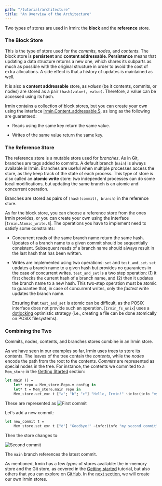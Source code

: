 ```yaml
---
path: "/tutorial/architecture"
title: "An Overview of the Architecture"
---
```


Two types of stores are used in Irmin: the **block** and the **reference**
store.

### The Block Store

This is the type of store used for the _commits_, _nodes_, and _contents_. The
block store is **persistent** and **content addressable**. **Persistence** means
that updating a data structure returns a new one, which shares its subparts as
much as possible with the original structure in order to avoid the cost of extra
allocations. A side effect is that a history of updates is maintained as well.

It is also a **content addressable** store, as _values_ (be it contents, commits,
or nodes) are stored as a pair `(hash(value), value)`. Therefore, a value can
be accessed using its hash.

Irmin contains a collection of block stores, but you can create your own
using the interface [Irmin.Content_addressable.S], as long as the following are
guaranteed:

- Reads using the same key return the same value.

- Writes of the same value return the same key.

### The Reference Store

The reference store is a mutable store used for _branches_. As in Git, branches are tags added
to commits. A default branch (`main`) is always available in Irmin. Branches
are useful when multiple processes access the store, as they keep track of the state
of each process. This type of store is also called an **atomic write** store:
two independent processes can do some local modifications, but updating the same
branch is an atomic and concurrent operation.

Branches are stored as pairs of `(hash(commit), branch)` in the reference store.

As for the block store, you can choose a reference store from the ones Irmin provides, 
or you can create your own using the interface [`Irmin.Atomic_write.S`].
The operations you have to implement need to satisfy some constraints:

- Concurrent reads of the same branch name return the same hash. Updates of a
  branch name to a given commit should be sequentially consistent. Subsequent
  reads of a branch name should always result in the last hash that has been
  written.

- Writes are implemented using two operations: `set` and `test_and_set`. `set` updates a branch name to a
  given hash but provides no guarantees in the case of concurrent writes.
`test_and_set` is a two step operation: (1) it first checks the
  current hash of a branch name, and (2) then it updates the branch name to a new
  hash. This two-step operation must be atomic to guarantee that, in case of
  concurrent writes, only the _fastest_ write updates the branch name.

  Ensuring that `test_and_set` is atomic can be difficult, as the
  POSIX interface does not provide such an operation. [`Irmin_fs_unix`] uses a
  [dotlocking] optimistic strategy (i.e., creating a file can be
  done atomically on POSIX filesystems).

### Combining the Two

Commits, nodes, contents, and branches stores combine in an Irmin store.

As we have seen in our examples so far, Irmin uses trees to store its contents.
The leaves of the tree contain the _contents_, while the _nodes_ encode the path
from the root to the contents. _Commits_ are represented as special
nodes in the tree. For instance, the contents we commited to a `Mem_store` in
the [Getting Started](/tutorial/getting-started) section:

```ocaml
let main () =
    let* repo = Mem_store.Repo.v config in
    let* t = Mem_store.main repo in
    Mem_store.set_exn t ["a"; "b"; "c"] "Hello, Irmin!" ~info:(info "my first commit")
```

These are represented as ![First commit](images/first.png)

Let's add a new commit:

```ocaml
let new_commit t =
    Mem_store.set_exn t ["d"] "Goodbye!" ~info:(info "my second commit")
```

Then the store changes to

![Second commit](images/second.png)

The `main` branch references the latest commit.

As mentioned, Irmin has a few _types_ of stores available: the in-memory store
and the Git store, as covered in the
[Getting started](/tutorial/getting-started) tutorial, but also others that you can
explore on [GitHub][github]. In the [next section](/tutorial/backend), we will
create our own Irmin stores.

<!-- prettier-ignore-start -->
[github]: https://github.com/mirage/irmin/tree/main/src
[Irmin.Content_addressable.S]: https://mirage.github.io/irmin/irmin/Irmin/module-type-Content_addressable/module-type-S/index.html
[Irmin.ATOMIC_WRITE_STORE]: https://mirage.github.io/irmin/irmin/Irmin/module-type-Atomic_write/module-type-S/index.html
[dotlocking]: http://wiki.call-cc.org/eggref/4/dot-locking
[Irmin_fs_unix]: https://mirage.github.io/irmin/irmin-fs/Irmin_fs_unix/index.html

<!-- prettier-ignore-end -->
